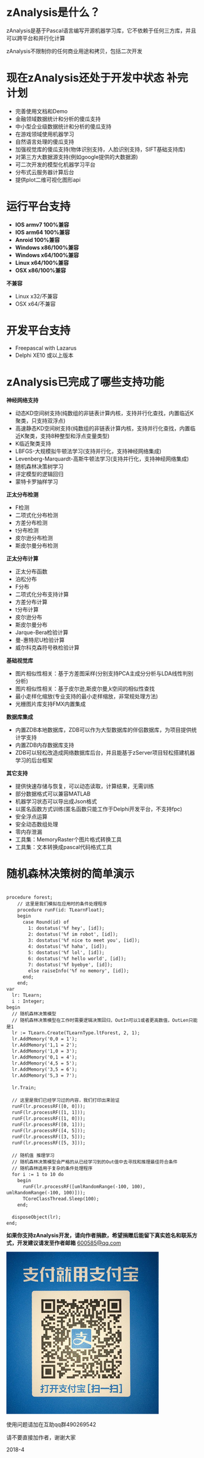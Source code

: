 # zAnalysis是什么？ #

zAnalysis是基于Pascal语言编写开源机器学习库，它不依赖于任何三方库，并且可以跨平台和并行化计算

zAnalysis不限制你的任何商业用途和拷贝，包括二次开发

# 现在zAnalysis还处于开发中状态 补完计划 #
- 完善使用文档和Demo
- 金融领域数据统计和分析的傻瓜支持
- 中小型企业级数据统计和分析的傻瓜支持
- 在游戏领域使用机器学习
- 自然语言处理的傻瓜支持
- 加强视觉库的傻瓜支持(物体识别支持，人脸识别支持，SIFT基础支持库)
- 对第三方大数据源支持(例如google提供的大数据源)
- 可二次开发的模型化机器学习平台
- 分布式云服务器计算后台
- 提供plot二维可视化图形api


# 运行平台支持 #
- **IOS armv7 100%兼容**
- **IOS arm64 100%兼容**
- **Anroid 100%兼容**
- **Windows x86/100%兼容**
- **Windows x64/100%兼容**
- **Linux x64/100%兼容**
- **OSX x86/100%兼容**
 

**不兼容**

- Linux x32/不兼容
- OSX x64/不兼容


# 开发平台支持 #
- Freepascal with Lazarus
- Delphi XE10 或以上版本



# zAnalysis已完成了哪些支持功能 #


**神经网络支持**
- 动态KD空间树支持(纯数组的非链表计算内核，支持并行化查找，内置临近K聚类，只支持双浮点)
- 高速静态KD空间树支持(纯数组的非链表计算内核，支持并行化查找，内置临近K聚类，支持8种整型和浮点变量类型)
- K临近聚类支持
- LBFGS-大规模拟牛顿法学习(支持并行化，支持神经网络集成) 
- Levenberg-Marquardt-高斯牛顿法学习(支持并行化，支持神经网络集成) 
- 随机森林决策树学习
- 评定模型的逻辑回归
- 蒙特卡罗抽样学习

**正太分布检测**
- F检测
- 二项式化分布检测
- 方差分布检测
- t分布检测
- 皮尔逊分布检测
- 斯皮尔曼分布检测

**正太分布计算**
- 正太分布函数
- 泊松分布
- F分布
- 二项式化分布支持计算
- 方差分布计算
- t分布计算
- 皮尔逊分布
- 斯皮尔曼分布
- Jarque-Bera检验计算
- 曼-惠特尼U检验计算
- 威尔科克森符号秩检验计算

**基础视觉库**
- 图片相似性相关：基于方差图采样(分别支持PCA主成分分析与LDA线性判别分析)
- 图片相似性相关：基于皮尔逊,斯皮尔曼,k空间的相似性查找
- 最小走样化缩放(专业支持的最小走样缩放，非常规处理方法)
- 光栅图片库支持FMX内置集成

**数据库集成**
- 内置ZDB本地数据库，ZDB可以作为大型数据库的伴侣数据库，为项目提供统计学支持
- 内置ZDB内存数据库支持
- ZDB可以轻松改造成网络数据库后台，并且能基于zServer项目轻松搭建机器学习的后台框架

**其它支持**
- 提供快速存储与恢复，可以动态读取，计算结果，无需训练
- 部分数据格式可以兼容MATLAB
- 机器学习状态可以导出成Json格式
- 以匿名函数方式训练(匿名函数只能工作于Delphi开发平台，不支持fpc)
- 安全浮点运算
- 安全动态数组处理
- 零内存泄漏
- 工具集：MemoryRaster个图片格式转换工具
- 工具集：文本转换成pascal代码格式工具


# 随机森林决策树的简单演示

```delphi

procedure forest;
	// 这里是我们模拟在应用时的条件处理程序
	procedure runF(id: TLearnFloat);
	begin
	  case Round(id) of
	    1: dostatus('%f hey', [id]);
	    2: dostatus('%f im robot', [id]);
	    3: dostatus('%f nice to meet you', [id]);
	    4: dostatus('%f haha', [id]);
	    5: dostatus('%f lol', [id]);
	    6: dostatus('%f hello world', [id]);
	    7: dostatus('%f byebye', [id]);
	    else raiseInfo('%f no memory', [id]);
	  end;
	end;
var
  lr: TLearn;
  i : Integer;
begin
  // 随机森林决策模型
  // 随机森林决策模型在工作时需要逻辑决策回归，OutIn可以1或者更高数值，OutLen只能是1
  lr := TLearn.Create(TLearnType.ltForest, 2, 1);
  lr.AddMemory('0,0 = 1');
  lr.AddMemory('1,1 = 2');
  lr.AddMemory('1,0 = 3');
  lr.AddMemory('0,1 = 4');
  lr.AddMemory('4,5 = 5');
  lr.AddMemory('3,5 = 6');
  lr.AddMemory('5,3 = 7');

  lr.Train;

  // 这里是我们已经学习过的内容，我们打印出来验证
  runF(lr.processRF([0, 0]));
  runF(lr.processRF([1, 1]));
  runF(lr.processRF([1, 0]));
  runF(lr.processRF([0, 1]));
  runF(lr.processRF([4, 5]));
  runF(lr.processRF([3, 5]));
  runF(lr.processRF([5, 3]));

  // 随机值 推理学习
  // 随机森林决策模型会严格的从已经学习到的Out值中去寻找和推理最佳符合条件
  // 随机森林适用于复杂的条件处理程序
  for i := 1 to 10 do
    begin
      runF(lr.processRF([umlRandomRange(-100, 100), umlRandomRange(-100, 100)]));
      TCoreClassThread.Sleep(100);
    end;

  disposeObject(lr);
end;
```


**如果你支持zAnalysis开发，请向作者捐款，希望捐赠后能留下真实姓名和联系方式，开发建议请发至作者邮箱** [600585@qq.com](mailto:600585@qq.com "600585@qq.com")

![](alipay.jpg)



使用问题请加在互助qq群490269542
 
请不要直接加作者，谢谢大家

2018-4

